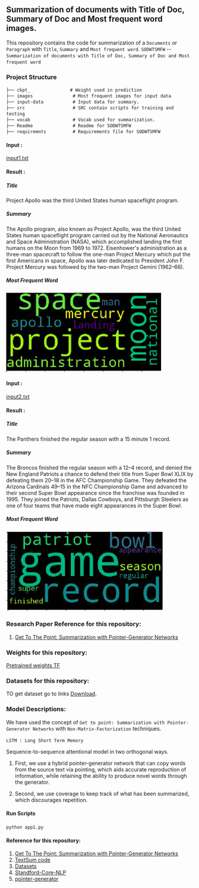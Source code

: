 
## Summarization of documents with Title of Doc, Summary of Doc and Most frequent word images.
This repository contains the code for summarization of a `Documents` or `Paragraph` with `Title`, `Summary` and `Most frequent word`.
`SODWTSMFW`  --  `Summarization of documents with Title of Doc, Summary of Doc and Most frequent word` 

### Project Structure
```
├── ckpt_	            # Weight used in prediction
├── images               # Most frequent images for input data
├── input-data           # Input data for summary.
├── src                  # SRC contain scripts for training and testing
├── vocab                # Vocab used for summarization.
├── Readme               # Readme for SODWTSMFW
├── requiremnts          # Requirements file for SODWTSMFW
```
#### Input :
[input1.txt](input-data)

#### Result :
##### Title
Project Apollo was the third United States human spaceflight program.
##### Summary
The Apollo program, also known as Project Apollo, was the third United States human spaceflight program carried out by the National Aeronautics and Space Administration (NASA), which accomplished landing the first humans on the Moon from 1969 to 1972. Eisenhower's administration as a three-man spacecraft to follow the one-man Project Mercury which put the first Americans in space, Apollo was later dedicated to President John F. Project Mercury was followed by the two-man Project Gemini (1962–66).
##### Most Frequent Word
![alt text](images/1.png)

#### Input :
[input2.txt](input-data)
#### Result :
##### Title
The Panthers finished the regular season with a 15 minute 1 record.
##### Summary
The Broncos finished the regular season with a 12–4 record, and denied the New England Patriots a chance to defend their title from Super Bowl XLIX by defeating them 20–18 in the AFC Championship Game. They defeated the Arizona Cardinals 49–15 in the NFC Championship Game and advanced to their second Super Bowl appearance since the franchise was founded in 1995. They joined the Patriots, Dallas Cowboys, and Pittsburgh Steelers as one of four teams that have made eight appearances in the Super Bowl.
##### Most Frequent Word
![alt text](images/2.png)

### Research Paper Reference for this repository:

1. [Get To The Point: Summarization with Pointer-Generator Networks](https://arxiv.org/abs/1704.04368)

### Weights for this repository:

[Pretrained weights TF]((https://drive.google.com/file/d/0B7pQmm-OfDv7ZUhHZm9ZWEZidDg/view?usp=sharing))

### Datasets for this repository:

TO get dataset go to links [Download](https://github.com/abisee/cnn-dailymail).

### Model Descriptions:
We have used the concept of `Get to point: Summarization with Pointer-Generator Networks` with `Non-Matrix-Factorization` techniques.

`LSTM : Long Short Term Memory`

Sequence-to-sequence attentional model in two orthogonal ways.

1. First, we use a hybrid pointer-generator network that can copy words from the source text via pointing, which aids accurate reproduction of information, while retaining the ability to produce novel words through the generator.

2. Second, we use coverage to keep track of what has been summarized, which discourages repetition.

#### Run Scripts
`python app1.py`

#### Reference for this repository:

1. [Get To The Point: Summarization with Pointer-Generator Networks](https://arxiv.org/abs/1704.04368)
2. [TextSum code](https://github.com/tensorflow/models/tree/master/textsum)
3. [Datasets](https://github.com/abisee/cnn-dailymail)
4. [Standford-Core-NLP](https://stanfordnlp.github.io/CoreNLP/download.html)
5. [pointer-generator](https://github.com/abisee/pointer-generator)





